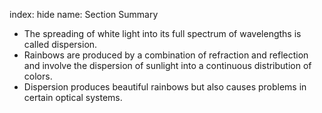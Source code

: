 index: hide
name: Section Summary

  * The spreading of white light into its full spectrum of wavelengths is called dispersion. 
  * Rainbows are produced by a combination of refraction and reflection and involve the dispersion of sunlight into a continuous distribution of colors.
  * Dispersion produces beautiful rainbows but also causes problems in certain optical systems.
